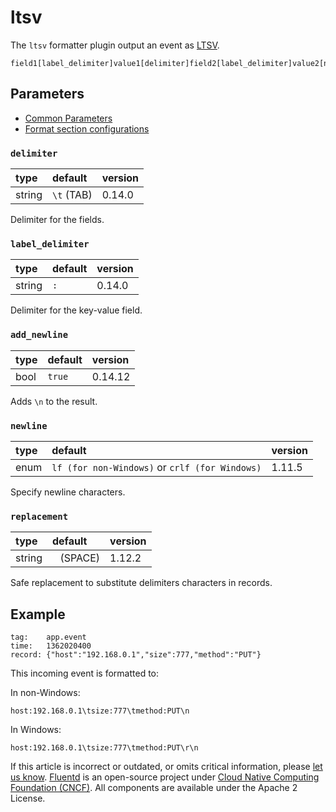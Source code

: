 # ltsv

The `ltsv` formatter plugin output an event as [LTSV](http://ltsv.org).

```text
field1[label_delimiter]value1[delimiter]field2[label_delimiter]value2[newline]
```

## Parameters

* [Common Parameters](../configuration/plugin-common-parameters.md)
* [Format section configurations](../configuration/format-section.md)

### `delimiter`

| type | default | version |
| :--- | :--- | :--- |
| string | `\t` \(TAB\) | 0.14.0 |

Delimiter for the fields.

### `label_delimiter`

| type | default | version |
| :--- | :--- | :--- |
| string | `:` | 0.14.0 |

Delimiter for the key-value field.

### `add_newline`

| type | default | version |
| :--- | :--- | :--- |
| bool | `true` | 0.14.12 |

Adds `\n` to the result.

### `newline`

| type | default | version |
| :--- | :--- | :--- |
| enum | `lf (for non-Windows)` or `crlf (for Windows)` | 1.11.5 |

Specify newline characters.

### `replacement`

| type | default | version |
| :--- | :--- | :--- |
| string | ` ` \(SPACE\) | 1.12.2 |

Safe replacement to substitute delimiters characters in records.

## Example

```text
tag:    app.event
time:   1362020400
record: {"host":"192.168.0.1","size":777,"method":"PUT"}
```

This incoming event is formatted to:

In non-Windows:

```text
host:192.168.0.1\tsize:777\tmethod:PUT\n
```

In Windows:

```text
host:192.168.0.1\tsize:777\tmethod:PUT\r\n
```

If this article is incorrect or outdated, or omits critical information, please [let us know](https://github.com/fluent/fluentd-docs-gitbook/issues?state=open). [Fluentd](http://www.fluentd.org/) is an open-source project under [Cloud Native Computing Foundation \(CNCF\)](https://cncf.io/). All components are available under the Apache 2 License.

